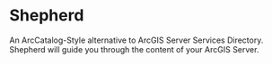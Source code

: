 Shepherd
========

An ArcCatalog-Style alternative to ArcGIS Server Services Directory. Shepherd will guide you through the content of your ArcGIS Server.